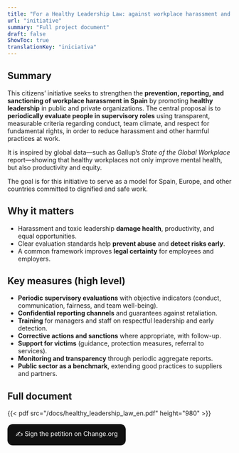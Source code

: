 ```yaml
---
title: "For a Healthy Leadership Law: against workplace harassment and in favor of overall well-being"
url: "initiative"
summary: "Full project document"
draft: false
ShowToc: true
translationKey: "iniciativa"
---
```


## Summary
This citizens’ initiative seeks to strengthen the **prevention, reporting, and sanctioning of workplace harassment in Spain** by promoting **healthy leadership** in public and private organizations. The central proposal is to **periodically evaluate people in supervisory roles** using transparent, measurable criteria regarding conduct, team climate, and respect for fundamental rights, in order to reduce harassment and other harmful practices at work.

It is inspired by global data—such as Gallup’s *State of the Global Workplace* report—showing that healthy workplaces not only improve mental health, but also productivity and equity.

The goal is for this initiative to serve as a model for Spain, Europe, and other countries committed to dignified and safe work.

## Why it matters
- Harassment and toxic leadership **damage health**, productivity, and equal opportunities.  
- Clear evaluation standards help **prevent abuse** and **detect risks early**.  
- A common framework improves **legal certainty** for employees and employers.

## Key measures (high level)
- **Periodic supervisory evaluations** with objective indicators (conduct, communication, fairness, and team well-being).  
- **Confidential reporting channels** and guarantees against retaliation.  
- **Training** for managers and staff on respectful leadership and early detection.  
- **Corrective actions and sanctions** where appropriate, with follow-up.  
- **Support for victims** (guidance, protection measures, referral to services).  
- **Monitoring and transparency** through periodic aggregate reports.  
- **Public sector as a benchmark**, extending good practices to suppliers and partners.

## Full document
{{< pdf src="/docs/healthy_leadership_law_en.pdf" height="980" >}}
<!-- If you have the English PDF, replace the src above with its path, e.g. /docs/healthy-leadership-bill.pdf -->

<p style="margin:16px 0">
  <a href="https://chng.it/pKGCmcnBvD" target="_blank" rel="noopener"
     style="display:inline-block;padding:12px 18px;border-radius:12px;background:#111;color:#fff;text-decoration:none">
    ✍️ Sign the petition on Change.org
  </a>
</p>


